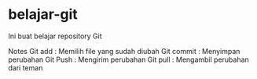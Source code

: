 # belajar-git

Ini buat belajar repository Git

Notes
Git add : Memilih file yang sudah diubah
Git commit : Menyimpan perubahan
Git Push : Mengirim perubahan
Git pull : Mengambil perubahan dari teman
